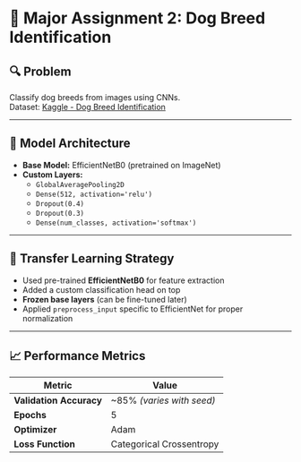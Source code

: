 # 🐶 Major Assignment 2: Dog Breed Identification

## 🔍 Problem
Classify dog breeds from images using CNNs.  
Dataset: [Kaggle - Dog Breed Identification](https://www.kaggle.com/competitions/dog-breed-identification)

---

## 📌 Model Architecture
- **Base Model:** EfficientNetB0 (pretrained on ImageNet)
- **Custom Layers:**
  - `GlobalAveragePooling2D`
  - `Dense(512, activation='relu')`
  - `Dropout(0.4)`
  - `Dropout(0.3)`
  - `Dense(num_classes, activation='softmax')`

---

## 🔁 Transfer Learning Strategy
- Used pre-trained **EfficientNetB0** for feature extraction
- Added a custom classification head on top
- **Frozen base layers** (can be fine-tuned later)
- Applied `preprocess_input` specific to EfficientNet for proper normalization

---

## 📈 Performance Metrics

| Metric              | Value                 |
|---------------------|-----------------------|
| **Validation Accuracy** | ~85% *(varies with seed)* |
| **Epochs**              | 5                    |
| **Optimizer**           | Adam                 |
| **Loss Function**       | Categorical Crossentropy |


